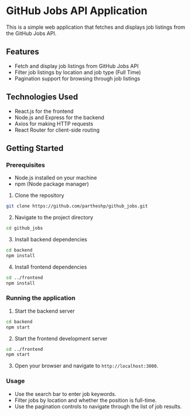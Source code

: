 # GitHub Jobs API Application

This is a simple web application that fetches and displays job listings from the GitHub Jobs API.

## Features

- Fetch and display job listings from GitHub Jobs API
- Filter job listings by location and job type (Full Time)
- Pagination support for browsing through job listings

## Technologies Used

- React.js for the frontend
- Node.js and Express for the backend
- Axios for making HTTP requests
- React Router for client-side routing

## Getting Started

### Prerequisites

- Node.js installed on your machine
- npm (Node package manager)

1. Clone the repository
  ```bash
  git clone https://github.com/partheshp/github_jobs.git
  ```
2. Navigate to the project directory
  ```bash
  cd github_jobs
  ```
3. Install backend dependencies
  ```bash
  cd backend
  npm install
  ```
4. Install frontend dependencies
  ```bash
  cd ../frontend
  npm install
  ```

### Running the application

1. Start the backend server
  ```bash
  cd backend
  npm start
  ```
2. Start the frontend development server
```bash
cd ../frontend
npm start
```
3. Open your browser and navigate to `http://localhost:3000`.

### Usage

* Use the search bar to enter job keywords.
* Filter jobs by location and whether the position is full-time.
* Use the pagination controls to navigate through the list of job results.
